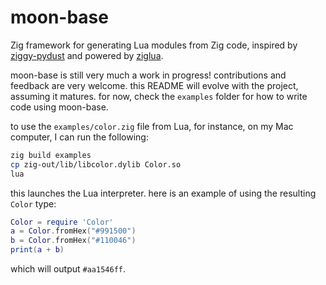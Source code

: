 # moon-base
Zig framework for generating Lua modules from Zig code, 
inspired by [ziggy-pydust] and powered by [ziglua].

moon-base is still very much a work in progress!
contributions and feedback are very welcome.
this README will evolve with the project, assuming it matures.
for now, check the `examples` folder for how to write code using moon-base.

to use the `examples/color.zig` file from Lua,
for instance, on my Mac computer, I can run the following:

```bash
zig build examples
cp zig-out/lib/libcolor.dylib Color.so
lua
```

this launches the Lua interpreter.
here is an example of using the resulting `Color` type:

```lua
Color = require 'Color'
a = Color.fromHex("#991500")
b = Color.fromHex("#110046")
print(a + b)
```

which will output `#aa1546ff`.

[ziggy-pydust]: https://github.com/spiraldb/ziggy-pydust
[ziglua]: https://github.com/natecraddock/ziglua
